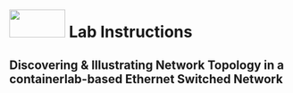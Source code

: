 # <img src="https://www.tamusa.edu/brandguide/jpeglogos/tamusa_final_logo_bw1.jpg" width="100" height="50"> Lab Instructions
## Discovering & Illustrating Network Topology in a containerlab-based Ethernet Switched Network
